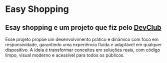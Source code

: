 <h1>Easy Shopping</h1>
<h2>Esay shopping e um projeto que fiz pelo <a href="https://www.devclub.com.br/">DevClub</a></h2>
<p>Esse projeto propõe um desenvolvimento prático e dinâmico com foco em responsividade, garantindo uma experiência fluida e adaptável em qualquer dispositivo. A ideia é transformar conceitos em soluções reais, com código limpo, visual moderno e acessível para todos os públicos.</p>
